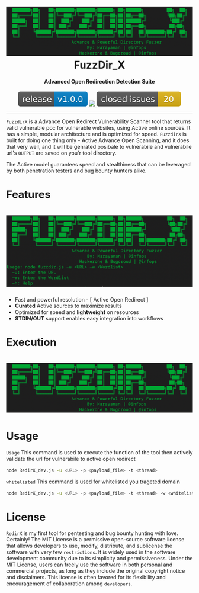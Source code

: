 <h1 align="center">
  <br>
  <a href="https://github.com/Narayanan-info/Redir_X/"><img src="Assets/Image_1.png" alt="Assets"></a>
  <br>
  FuzzDir_X
  <br>
</h1>

<h4 align="center">Advanced Open Redirection Detection Suite</h4>

<p align="center">
  <a href="https://github.com/Narayanan-info/Redir_X/">
    <img src="https://github.com/Narayanan-info/Redir_X/blob/5b15405191648c6887a2876b603231f2ae41be1a/Assets/release_version.svg">
  </a>
  <a href="https://travis-ci.com/s0md3v/XSStrike">
    <img src="https://img.shields.io/travis/com/s0md3v/XSStrike.svg">
  </a>
  <a href="https://github.com/s0md3v/XSStrike/issues?q=is%3Aissue+is%3Aclosed">
      <img src="https://github.com/Narayanan-info/Redir_X/blob/5b15405191648c6887a2876b603231f2ae41be1a/Assets/closed_issues.svg">
  </a>
</p>

---

`FuzzdirX` is a Advance Open Redirect Vulnerability Scanner tool that returns valid vulnerable poc for vulnerable websites, using Active online sources. It has a simple, modular architecture and is optimized for speed. `FuzzdirX` is built for doing one thing only - Active Advance Open Scanning, and it does that very well, and it will be genrated posibale to vulnerabile and vulnerabile url's `OUTPUT` are saved on you'r tool directory. 

The Active model guarantees speed and stealthiness that can be leveraged by both penetration testers and bug bounty hunters alike.

# Features

<h1 align="left">
  <img src="Assets/Image_2.png" alt="FuzzdirX" width="700px"></a>
  <br>
</h1>

- Fast and powerful resolution - [ Active Open Redirect ]
- **Curated** Active sources to maximize results
- Optimized for speed and **lightweight** on resources
- **STDIN/OUT** support enables easy integration into workflows

# Execution

<h1 align="left">
  <img src="Assets/Image_1.png" alt="RedirX" width="700px"></a>
  <br>
</h1>

# Usage

`Usage` This command is used to execute the function of the tool then actively validate the url for vulnerabile to active open redirect

```sh
node RedirX_dev.js -u <URL> -p <payload_file> -t <thread> 
```

`whitelisted` This command is used for whitelisted you trageted domain

```sh
node RedirX_dev.js -u <URL> -p <payload_file> -t <thread> -w <whitelisted>
```

# License 

`RedirX` is my first tool for pentesting and bug bounty hunting with love. Certainly! The MIT License is a permissive open-source software license that allows developers to use, modify, distribute, and sublicense the software with very few `restrictions`. It is widely used in the software development community due to its simplicity and permissiveness. Under the MIT License, users can freely use the software in both personal and commercial projects, as long as they include the original copyright notice and disclaimers. This license is often favored for its flexibility and encouragement of collaboration among `developers`.





